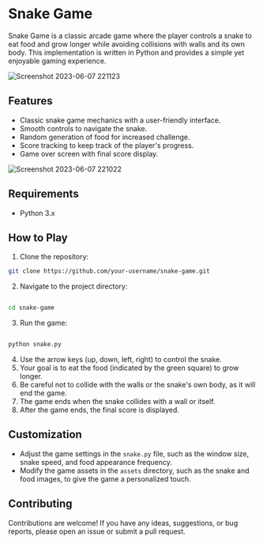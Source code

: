 # Snake Game

Snake Game is a classic arcade game where the player controls a snake to eat food and grow longer while avoiding collisions with walls and its own body. This implementation is written in Python and provides a simple yet enjoyable gaming experience.

![Screenshot 2023-06-07 221123](https://github.com/soorjya/Game_Mix/assets/99492724/1f280e71-c704-43c5-b9a4-4c4710678a3f)



## Features

- Classic snake game mechanics with a user-friendly interface.
- Smooth controls to navigate the snake.
- Random generation of food for increased challenge.
- Score tracking to keep track of the player's progress.
- Game over screen with final score display.

![Screenshot 2023-06-07 221022](https://github.com/soorjya/Game_Mix/assets/99492724/be2ab93a-bd82-4aec-b7c0-40c005cb6f9e)


## Requirements

- Python 3.x

## How to Play

1. Clone the repository:

```bash
git clone https://github.com/your-username/snake-game.git
```
2. Navigate to the project directory:
```bash

cd snake-game
```
3. Run the game:
```bash

python snake.py
```
4. Use the arrow keys (up, down, left, right) to control the snake.
5. Your goal is to eat the food (indicated by the green square) to grow longer.
6. Be careful not to collide with the walls or the snake's own body, as it will end the game.
7. The game ends when the snake collides with a wall or itself.
8. After the game ends, the final score is displayed.


## Customization
- Adjust the game settings in the `snake.py` file, such as the window size, snake speed, and food appearance frequency.
- Modify the game assets in the `assets` directory, such as the snake and food images, to give the game a personalized touch.


## Contributing
Contributions are welcome! If you have any ideas, suggestions, or bug reports, please open an issue or submit a pull request.
